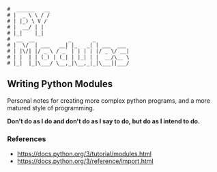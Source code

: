 ```text
#  ______   __
# |  _ \ \ / /
# | |_) \ V /
# |  __/ | |
# |_|    |_|
#  __  __           _       _
# |  \/  | ___   __| |_   _| | ___  ___
# | |\/| |/ _ \ / _` | | | | |/ _ \/ __|
# | |  | | (_) | (_| | |_| | |  __/\__ \
# |_|  |_|\___/ \__,_|\__,_|_|\___||___/
```

## Writing Python Modules

Personal notes for creating more complex python programs, and a more matured style of programming.

__Don't do as I do and don't do as I say to do, but do as I intend to do.__


### References

- https://docs.python.org/3/tutorial/modules.html
- https://docs.python.org/3/reference/import.html
